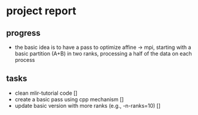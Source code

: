 # project report

## progress

- the basic idea is to have a pass to optimize affine -> mpi, starting with
a basic partition (A+B) in two ranks, processing a half of the data on each
process

## tasks

- clean mlir-tutorial code []
- create a basic pass using cpp mechanism []
- update basic version with more ranks (e.g., -n-ranks=10) []
